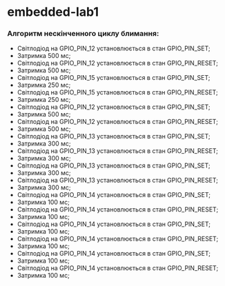 # embedded-lab1
### Алгоритм нескінченного циклу блимання:
- Світлодіод на GPIO_PIN_12 установлюється в стан GPIO_PIN_SET;
- Затримка 500 мс;
- Світлодіод на GPIO_PIN_12 установлюється в стан GPIO_PIN_RESET;
- Затримка 500 мс;
- Світлодіод на GPIO_PIN_15 установлюється в стан GPIO_PIN_SET;
- Затримка 250 мс;
- Світлодіод на GPIO_PIN_15 установлюється в стан GPIO_PIN_RESET;
- Затримка 250 мс;
- Світлодіод на GPIO_PIN_12 установлюється в стан GPIO_PIN_SET;
- Затримка 500 мс;
- Світлодіод на GPIO_PIN_12 установлюється в стан GPIO_PIN_RESET;
- Затримка 500 мс;
- Світлодіод на GPIO_PIN_13 установлюється в стан GPIO_PIN_SET;
- Затримка 300 мс;
- Світлодіод на GPIO_PIN_13 установлюється в стан GPIO_PIN_RESET;
- Затримка 300 мс;
- Світлодіод на GPIO_PIN_13 установлюється в стан GPIO_PIN_SET;
- Затримка 300 мс;
- Світлодіод на GPIO_PIN_13 установлюється в стан GPIO_PIN_RESET;
- Затримка 300 мс;
- Світлодіод на GPIO_PIN_14 установлюється в стан GPIO_PIN_SET;
- Затримка 100 мс;
- Світлодіод на GPIO_PIN_14 установлюється в стан GPIO_PIN_RESET;
- Затримка 100 мс;
- Світлодіод на GPIO_PIN_14 установлюється в стан GPIO_PIN_SET;
- Затримка 100 мс;
- Світлодіод на GPIO_PIN_14 установлюється в стан GPIO_PIN_RESET;
- Затримка 100 мс;
- Світлодіод на GPIO_PIN_14 установлюється в стан GPIO_PIN_SET;
- Затримка 100 мс;
- Світлодіод на GPIO_PIN_14 установлюється в стан GPIO_PIN_RESET;
- Затримка 100 мс;
